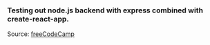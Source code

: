 ### Testing out node.js backend with express combined with create-react-app.

Source: [freeCodeCamp](https://medium.freecodecamp.org/how-to-make-create-react-app-work-with-a-node-backend-api-7c5c48acb1b0)